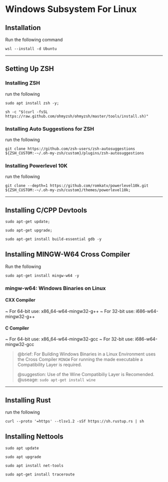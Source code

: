 # Windows Subsystem For Linux

## Installation

Run the following command

```terminal
wsl --install -d Ubuntu
```

---

## Setting Up ZSH

### Installing ZSH

run the following

```terminal
sudo apt install zsh -y;
```

```terminal
sh -c "$(curl -fsSL https://raw.github.com/ohmyzsh/ohmyzsh/master/tools/install.sh)"
```

### Installing Auto Suggestions for ZSH

run the following

```terminal
git clone https://github.com/zsh-users/zsh-autosuggestions ${ZSH_CUSTOM:-~/.oh-my-zsh/custom}/plugins/zsh-autosuggestions
```

### Installing Powerlevel 10K

run the following

```terminal
git clone --depth=1 https://github.com/romkatv/powerlevel10k.git ${ZSH_CUSTOM:-~/.oh-my-zsh/custom}/themes/powerlevel10k;
```

---

## Installing C/CPP Devtools

```terminal
sudo apt-get update;
```

```terminal
sudo apt-get upgrade;
```

```terminal
sudo apt-get install build-essential gdb -y
```

## Installing MINGW-W64 Cross Compiler

Run the following

```terminal
sudo apt-get install mingw-w64 -y
```

### mingw-w64: Windows Binaries on Linux

#### CXX Compiler

~ For 64-bit use: x86_64-w64-mingw32-g++
~ For 32-bit use: i686-w64-mingw32-g++

#### C Compiler

~ For 64-bit use: x86_64-w64-mingw32-gcc
~ For 32-bit use: i686-w64-mingw32-gcc

> @brief: For Building Windows Binaries in a Linux Environment
> uses the Cross Compiler ```MINGW```
> For running the made executable a Compatibility Layer is
> required.
>
> @suggestion: Use of the Wine Compatibiliy Layer is Recomended.
> @useage: ```sudo apt-get install wine```

---

## Installing Rust

run the following

```terminal
curl --proto '=https' --tlsv1.2 -sSf https://sh.rustup.rs | sh
```

## Installing Nettools

```terminal
sudo apt update
```

```terminal
sudo apt upgrade
```

```terminal
sudo apt install net-tools
```

```terminal
sudo apt-get install traceroute
```
